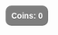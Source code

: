 
<!DOCTYPE html><html lang="en">
<head>
  <meta charset="UTF-8">
  <title>Run, Princess, Run!</title>
  <style>
    * { margin: 0; padding: 0; box-sizing: border-box; }
    body { overflow: hidden; font-family: sans-serif; }
    canvas { display: block; background: linear-gradient(#87ceeb, #fff); }
    #info {
      position: absolute;
      top: 10px;
      left: 10px;
      color: white;
      font-weight: bold;
      background: rgba(0,0,0,0.5);
      padding: 10px;
      border-radius: 10px;
    }
  </style>
</head>
<body>
<canvas id="gameCanvas"></canvas>
<div id="info">Coins: <span id="coins">0</span></div><script>
const canvas = document.getElementById("gameCanvas");
const ctx = canvas.getContext("2d");
canvas.width = window.innerWidth;
canvas.height = window.innerHeight;

let princess = {
  x: 100,
  y: canvas.height - 150,
  width: 50,
  height: 80,
  yVelocity: 0,
  jumping: false
};

let monster = {
  x: 0,
  y: canvas.height - 140,
  width: 60,
  height: 100
};

let coins = [];
let obstacles = [];
let score = 0;

function createCoin() {
  coins.push({
    x: canvas.width,
    y: canvas.height - 180,
    radius: 10
  });
}

function createObstacle() {
  obstacles.push({
    x: canvas.width,
    y: canvas.height - 100,
    width: 40,
    height: 40
  });
}

function drawPrincess() {
  ctx.fillStyle = "pink";
  ctx.fillRect(princess.x, princess.y, princess.width, princess.height);
}

function drawMonster() {
  ctx.fillStyle = "black";
  ctx.fillRect(monster.x, monster.y, monster.width, monster.height);
}

function drawCoins() {
  ctx.fillStyle = "gold";
  coins.forEach((coin, i) => {
    ctx.beginPath();
    ctx.arc(coin.x, coin.y, coin.radius, 0, Math.PI * 2);
    ctx.fill();
    coin.x -= 5;

    // collision
    if (
      princess.x < coin.x + coin.radius &&
      princess.x + princess.width > coin.x &&
      princess.y < coin.y + coin.radius &&
      princess.y + princess.height > coin.y
    ) {
      coins.splice(i, 1);
      score++;
      document.getElementById("coins").innerText = score;
    }
  });
}

function drawObstacles() {
  ctx.fillStyle = "brown";
  obstacles.forEach((obs, i) => {
    ctx.fillRect(obs.x, obs.y, obs.width, obs.height);
    obs.x -= 7;

    if (
      princess.x < obs.x + obs.width &&
      princess.x + princess.width > obs.x &&
      princess.y < obs.y + obs.height &&
      princess.y + princess.height > obs.y
    ) {
      alert("Game Over! Coins collected: " + score);
      window.location.reload();
    }
  });
}

function updatePrincess() {
  princess.y += princess.yVelocity;
  princess.yVelocity += 1.5; // gravity

  if (princess.y > canvas.height - 150) {
    princess.y = canvas.height - 150;
    princess.jumping = false;
  }
}

function gameLoop() {
  ctx.clearRect(0, 0, canvas.width, canvas.height);
  drawPrincess();
  drawMonster();
  drawCoins();
  drawObstacles();
  updatePrincess();

  monster.x += 0.3;
  if (monster.x + monster.width > princess.x) {
    alert("The monster caught you! Game Over!");
    window.location.reload();
  }

  requestAnimationFrame(gameLoop);
}

setInterval(createCoin, 2000);
setInterval(createObstacle, 3000);

window.addEventListener("keydown", (e) => {
  if (e.code === "Space" && !princess.jumping) {
    princess.yVelocity = -25;
    princess.jumping = true;
  }
});

gameLoop();
</script></body>
</html>
